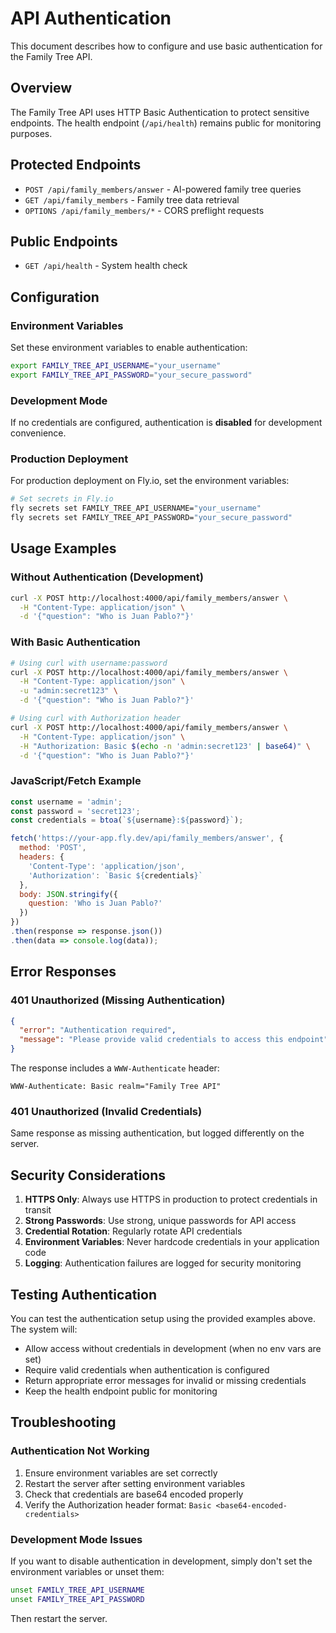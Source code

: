 # API Authentication

This document describes how to configure and use basic authentication for the Family Tree API.

## Overview

The Family Tree API uses HTTP Basic Authentication to protect sensitive endpoints. The health endpoint (`/api/health`) remains public for monitoring purposes.

## Protected Endpoints

- `POST /api/family_members/answer` - AI-powered family tree queries
- `GET /api/family_members` - Family tree data retrieval
- `OPTIONS /api/family_members/*` - CORS preflight requests

## Public Endpoints

- `GET /api/health` - System health check

## Configuration

### Environment Variables

Set these environment variables to enable authentication:

```bash
export FAMILY_TREE_API_USERNAME="your_username"
export FAMILY_TREE_API_PASSWORD="your_secure_password"
```

### Development Mode

If no credentials are configured, authentication is **disabled** for development convenience.

### Production Deployment

For production deployment on Fly.io, set the environment variables:

```bash
# Set secrets in Fly.io
fly secrets set FAMILY_TREE_API_USERNAME="your_username"
fly secrets set FAMILY_TREE_API_PASSWORD="your_secure_password"
```

## Usage Examples

### Without Authentication (Development)

```bash
curl -X POST http://localhost:4000/api/family_members/answer \
  -H "Content-Type: application/json" \
  -d '{"question": "Who is Juan Pablo?"}'
```

### With Basic Authentication

```bash
# Using curl with username:password
curl -X POST http://localhost:4000/api/family_members/answer \
  -H "Content-Type: application/json" \
  -u "admin:secret123" \
  -d '{"question": "Who is Juan Pablo?"}'

# Using curl with Authorization header
curl -X POST http://localhost:4000/api/family_members/answer \
  -H "Content-Type: application/json" \
  -H "Authorization: Basic $(echo -n 'admin:secret123' | base64)" \
  -d '{"question": "Who is Juan Pablo?"}'
```

### JavaScript/Fetch Example

```javascript
const username = 'admin';
const password = 'secret123';
const credentials = btoa(`${username}:${password}`);

fetch('https://your-app.fly.dev/api/family_members/answer', {
  method: 'POST',
  headers: {
    'Content-Type': 'application/json',
    'Authorization': `Basic ${credentials}`
  },
  body: JSON.stringify({
    question: 'Who is Juan Pablo?'
  })
})
.then(response => response.json())
.then(data => console.log(data));
```

## Error Responses

### 401 Unauthorized (Missing Authentication)

```json
{
  "error": "Authentication required",
  "message": "Please provide valid credentials to access this endpoint"
}
```

The response includes a `WWW-Authenticate` header:
```
WWW-Authenticate: Basic realm="Family Tree API"
```

### 401 Unauthorized (Invalid Credentials)

Same response as missing authentication, but logged differently on the server.

## Security Considerations

1. **HTTPS Only**: Always use HTTPS in production to protect credentials in transit
2. **Strong Passwords**: Use strong, unique passwords for API access
3. **Credential Rotation**: Regularly rotate API credentials
4. **Environment Variables**: Never hardcode credentials in your application code
5. **Logging**: Authentication failures are logged for security monitoring

## Testing Authentication

You can test the authentication setup using the provided examples above. The system will:

- Allow access without credentials in development (when no env vars are set)
- Require valid credentials when authentication is configured
- Return appropriate error messages for invalid or missing credentials
- Keep the health endpoint public for monitoring

## Troubleshooting

### Authentication Not Working

1. Ensure environment variables are set correctly
2. Restart the server after setting environment variables
3. Check that credentials are base64 encoded properly
4. Verify the Authorization header format: `Basic <base64-encoded-credentials>`

### Development Mode Issues

If you want to disable authentication in development, simply don't set the environment variables or unset them:

```bash
unset FAMILY_TREE_API_USERNAME
unset FAMILY_TREE_API_PASSWORD
```

Then restart the server.
